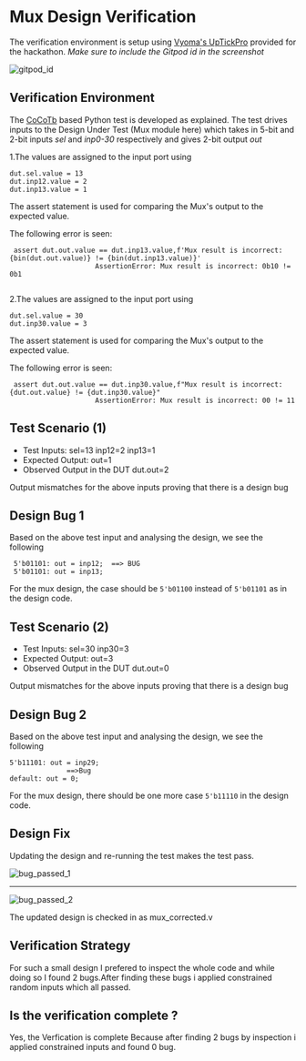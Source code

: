 # Mux Design Verification

The verification environment is setup using [Vyoma's UpTickPro](https://vyomasystems.com) provided for the hackathon.
*Make sure to include the Gitpod id in the screenshot*

![gitpod_id](https://user-images.githubusercontent.com/56909326/180759565-f223a430-a37e-4f66-a41b-075abe8a05f5.png)


## Verification Environment

The [CoCoTb](https://www.cocotb.org/) based Python test is developed as explained. The test drives inputs to the Design Under Test (Mux module here) which takes in 5-bit and 2-bit inputs *sel* and *inp0-30* respectively and gives 2-bit output *out*

1.The values are assigned to the input port using 
```
dut.sel.value = 13
dut.inp12.value = 2
dut.inp13.value = 1
```
The assert statement is used for comparing the Mux's output to the expected value.

The following error is seen:
```
 assert dut.out.value == dut.inp13.value,f'Mux result is incorrect: {bin(dut.out.value)} != {bin(dut.inp13.value)}'
                     AssertionError: Mux result is incorrect: 0b10 != 0b1
                     
```

2.The values are assigned to the input port using 
```
dut.sel.value = 30
dut.inp30.value = 3

```
The assert statement is used for comparing the Mux's output to the expected value.

The following error is seen:
```
 assert dut.out.value == dut.inp30.value,f"Mux result is incorrect: {dut.out.value} != {dut.inp30.value}"
                     AssertionError: Mux result is incorrect: 00 != 11

```

## Test Scenario **(1)**
- Test Inputs: sel=13 inp12=2 inp13=1
- Expected Output: out=1
- Observed Output in the DUT dut.out=2

Output mismatches for the above inputs proving that there is a design bug

## Design Bug 1
Based on the above test input and analysing the design, we see the following

```
 5'b01101: out = inp12;  ==> BUG
 5'b01101: out = inp13; 
```
For the mux design, the case should be ``5'b01100`` instead of ``5'b01101`` as in the design code.

## Test Scenario **(2)**
- Test Inputs: sel=30 inp30=3
- Expected Output: out=3
- Observed Output in the DUT dut.out=0

Output mismatches for the above inputs proving that there is a design bug

## Design Bug 2
Based on the above test input and analysing the design, we see the following

```
5'b11101: out = inp29;
              ==>Bug
default: out = 0; 
```
For the mux design, there should be one more case ``5'b11110`` in the design code.

## Design Fix
Updating the design and re-running the test makes the test pass.

![bug_passed_1](https://user-images.githubusercontent.com/56909326/180762425-89923095-c773-4be1-bed9-a1663103e27d.png)
_________________________________________________________________________________________________________________________________
![bug_passed_2](https://user-images.githubusercontent.com/56909326/180759632-6e51546a-3e7c-4ad6-b506-7576c8bdd1f1.png)


The updated design is checked in as mux_corrected.v

## Verification Strategy
For such a small design I prefered to inspect the whole code and while doing so I found 2 bugs.After finding these bugs i applied constrained random inputs which all passed.

## Is the verification complete ?
Yes, the Verfication is complete Because after finding 2 bugs by inspection i applied constrained inputs and found 0 bug.
